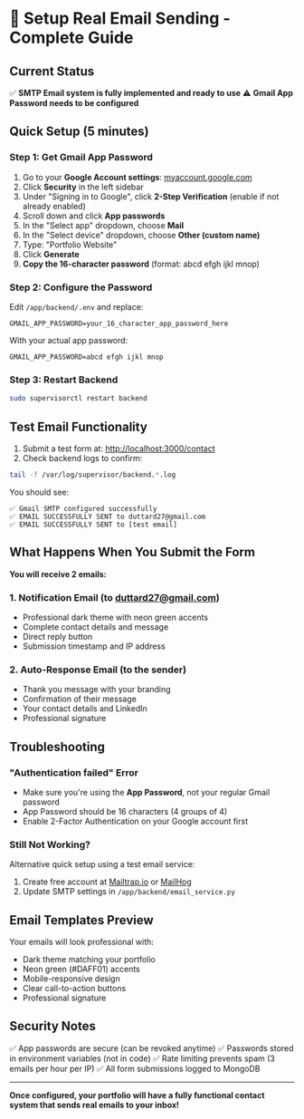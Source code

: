 # 🚀 Setup Real Email Sending - Complete Guide

## Current Status
✅ **SMTP Email system is fully implemented and ready to use**
⚠️  **Gmail App Password needs to be configured**

## Quick Setup (5 minutes)

### Step 1: Get Gmail App Password
1. Go to your **Google Account settings**: [myaccount.google.com](https://myaccount.google.com)
2. Click **Security** in the left sidebar
3. Under "Signing in to Google", click **2-Step Verification** (enable if not already enabled)
4. Scroll down and click **App passwords**
5. In the "Select app" dropdown, choose **Mail**
6. In the "Select device" dropdown, choose **Other (custom name)**
7. Type: "Portfolio Website"
8. Click **Generate**
9. **Copy the 16-character password** (format: abcd efgh ijkl mnop)

### Step 2: Configure the Password
Edit `/app/backend/.env` and replace:
```
GMAIL_APP_PASSWORD=your_16_character_app_password_here
```

With your actual app password:
```
GMAIL_APP_PASSWORD=abcd efgh ijkl mnop
```

### Step 3: Restart Backend
```bash
sudo supervisorctl restart backend
```

## Test Email Functionality

1. Submit a test form at: [http://localhost:3000/contact](http://localhost:3000/contact)
2. Check backend logs to confirm:
```bash
tail -f /var/log/supervisor/backend.*.log
```

You should see:
```
✅ Gmail SMTP configured successfully
✅ EMAIL SUCCESSFULLY SENT to duttard27@gmail.com
✅ EMAIL SUCCESSFULLY SENT to [test email]
```

## What Happens When You Submit the Form

**You will receive 2 emails:**

### 1. Notification Email (to duttard27@gmail.com)
- Professional dark theme with neon green accents
- Complete contact details and message
- Direct reply button
- Submission timestamp and IP address

### 2. Auto-Response Email (to the sender)
- Thank you message with your branding
- Confirmation of their message
- Your contact details and LinkedIn
- Professional signature

## Troubleshooting

### "Authentication failed" Error
- Make sure you're using the **App Password**, not your regular Gmail password
- App Password should be 16 characters (4 groups of 4)
- Enable 2-Factor Authentication on your Google account first

### Still Not Working?
Alternative quick setup using a test email service:

1. Create free account at [Mailtrap.io](https://mailtrap.io) or [MailHog](https://github.com/mailhog/MailHog)
2. Update SMTP settings in `/app/backend/email_service.py`

## Email Templates Preview

Your emails will look professional with:
- Dark theme matching your portfolio
- Neon green (#DAFF01) accents
- Mobile-responsive design
- Clear call-to-action buttons
- Professional signature

## Security Notes
✅ App passwords are secure (can be revoked anytime)
✅ Passwords stored in environment variables (not in code)
✅ Rate limiting prevents spam (3 emails per hour per IP)
✅ All form submissions logged to MongoDB

---

**Once configured, your portfolio will have a fully functional contact system that sends real emails to your inbox!**